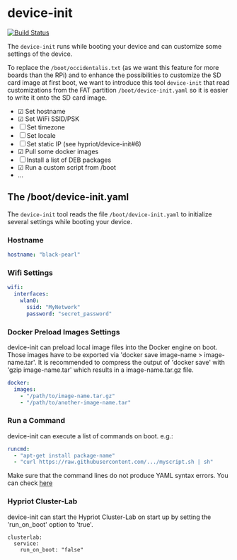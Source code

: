 # device-init
[![Build Status](https://travis-ci.org/hypriot/device-init.svg?branch=master)](https://travis-ci.org/hypriot/device-init)

The `device-init` runs while booting your device and can customize some settings of the device.

To replace the `/boot/occidentalis.txt` (as we want this feature for more boards than the RPi) and to enhance the possibilities to customize the SD card image at first boot, we want to introduce this tool `device-init` that read customizations from the FAT partition `/boot/device-init.yaml` so it is easier to write it onto the SD card image.

* ☑ Set hostname
* ☑ Set WiFi SSID/PSK
* ☐ Set timezone
* ☐ Set locale
* ☐ Set static IP (see hypriot/device-init#6)
* ☑ Pull some docker images
* ☐ Install a list of DEB packages
* ☑ Run a custom script from /boot
* ...

## The /boot/device-init.yaml

The `device-init` tool reads the file `/boot/device-init.yaml` to initialize several settings while booting your device.

### Hostname

```yaml
hostname: "black-pearl"
```

### Wifi Settings

```yaml
wifi:
  interfaces:
    wlan0:
      ssid: "MyNetwork"
      password: "secret_password"
```

### Docker Preload Images Settings
device-init can preload local image files into the Docker engine on boot.
Those images have to be exported via 'docker save image-name > image-name.tar'.
It is recommended to compress the output of 'docker save' with 'gzip image-name.tar' which results in a image-name.tar.gz file.

```yaml
docker:
  images:
    - "/path/to/image-name.tar.gz"
    - "/path/to/another-image-name.tar"
```

### Run a Command
device-init can execute a list of commands on boot. e.g.:
```yaml
runcmd:
  - "apt-get install package-name"
  - "curl https://raw.githubusercontent.com/.../myscript.sh | sh"
```
Make sure that the command lines do not produce YAML syntax errors. You can check [here](http://www.yamllint.com/)  

### Hypriot Cluster-Lab
device-init can start the Hypriot Cluster-Lab on start up by setting the 'run_on_boot' option to 'true'.

```
clusterlab:
  service:
    run_on_boot: "false"
```


